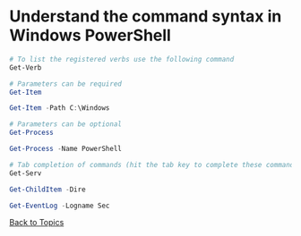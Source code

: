 # Understand the command syntax in Windows PowerShell

```PowerShell
# To list the registered verbs use the following command
Get-Verb

# Parameters can be required
Get-Item

Get-Item -Path C:\Windows 

# Parameters can be optional
Get-Process

Get-Process -Name PowerShell

# Tab completion of commands (hit the tab key to complete these commands )
Get-Serv

Get-ChildItem -Dire

Get-EventLog -Logname Sec

```

[Back to Topics](../README.md#morning-session)


